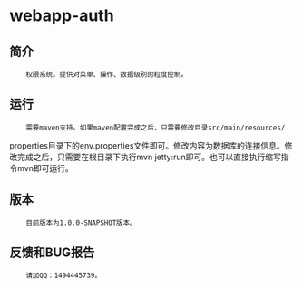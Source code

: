 # webapp-auth

## 简介

		权限系统。提供对菜单、操作、数据级别的粒度控制。

## 运行

		需要maven支持。如果maven配置完成之后，只需要修改目录src/main/resources/
properties目录下的env.properties文件即可。修改内容为数据库的连接信息。修改完成之后，只需要在根目录下执行mvn jetty:run即可。也可以直接执行缩写指令mvn即可运行。

## 版本

		目前版本为1.0.0-SNAPSHOT版本。

## 反馈和BUG报告

		请加QQ：1494445739。
